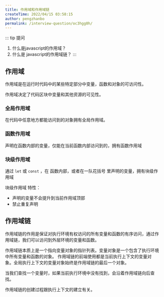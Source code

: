 ```yaml
---
title: 作用域和作用域链
createTime: 2022/04/15 03:58:15
author: pengzhanbo
permalink: /interview-question/oc3hgg0h/
---
```


::: tip 提问

1. 什么是javascript的作用域？
2. 什么是 javascript的作用域链？
:::

## 作用域

作用域是在运行时代码中的某些特定部分中变量，函数和对象的可访问性。

作用域决定了代码区块中变量和其他资源的可见性。

### 全局作用域

在代码中任意地方都能访问到的对象拥有全局作用域。

### 函数作用域

声明在函数内部的变量，仅能在当前函数内部访问到的，拥有函数作用域

### 块级作用域

通过 `let` 或 `const` ，在 函数内部，或者在一队花括号 里声明的变量，拥有块级作用域

块级作用域 特性：

- 声明的变量不会提升到当前作用域顶部
- 禁止重复声明

## 作用域链

作用域链的作用是保证对执行环境有权访问的所有变量和函数的有序访问，通过作用域链，我们可以访问到外层环境的变量和函数。

作用域链本质上是一个指向变量对象的指针列表。变量对象是一个包含了执行环境中所有变量和函数的对象。
作用域链的前端使用都是当前执行上下文的变量对象。全局执行上下文的变量对象始终是作用域链的最后一个对象。

当我们查找一个变量时，如果当前执行环境中没有找到，会沿着作用域链向后查找。

作用域链的创建过程跟执行上下文的建立有关。
